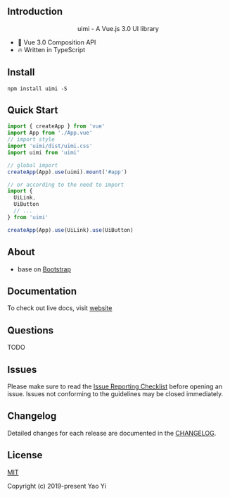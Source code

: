 ## Introduction
<p align="center">uimi - A Vue.js 3.0 UI library</p>

* 💪 Vue 3.0 Composition API
* 🔥 Written in TypeScript

## Install

```shell
npm install uimi -S
```

## Quick Start

```js
import { createApp } from 'vue'
import App from './App.vue'
// import style
import 'uimi/dist/uimi.css'
import uimi from 'uimi'

// global import
createApp(App).use(uimi).mount('#app')

// or according to the need to import
import {
  UiLink,
  UiButton
  // ...
} from 'uimi'

createApp(App).use(UiLink).use(UiButton)
```

## About
* base on [Bootstrap](https://v5.bootcss.com/)

## Documentation

To check out live docs, visit [website](https://uimi.fun/)

## Questions

TODO

## Issues

Please make sure to read the [Issue Reporting Checklist](TODO) before opening an issue. Issues not conforming to the guidelines may be closed immediately.

## Changelog

Detailed changes for each release are documented in the [CHANGELOG](https://github.com/uimijs/uimi/blob/master/CHANGELOG.md).

## License

[MIT](http://opensource.org/licenses/MIT)

Copyright (c) 2019-present Yao Yi
